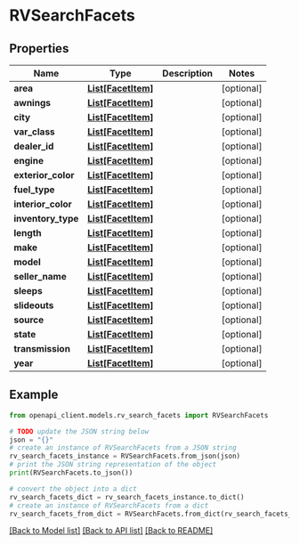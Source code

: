 # RVSearchFacets


## Properties

Name | Type | Description | Notes
------------ | ------------- | ------------- | -------------
**area** | [**List[FacetItem]**](FacetItem.md) |  | [optional] 
**awnings** | [**List[FacetItem]**](FacetItem.md) |  | [optional] 
**city** | [**List[FacetItem]**](FacetItem.md) |  | [optional] 
**var_class** | [**List[FacetItem]**](FacetItem.md) |  | [optional] 
**dealer_id** | [**List[FacetItem]**](FacetItem.md) |  | [optional] 
**engine** | [**List[FacetItem]**](FacetItem.md) |  | [optional] 
**exterior_color** | [**List[FacetItem]**](FacetItem.md) |  | [optional] 
**fuel_type** | [**List[FacetItem]**](FacetItem.md) |  | [optional] 
**interior_color** | [**List[FacetItem]**](FacetItem.md) |  | [optional] 
**inventory_type** | [**List[FacetItem]**](FacetItem.md) |  | [optional] 
**length** | [**List[FacetItem]**](FacetItem.md) |  | [optional] 
**make** | [**List[FacetItem]**](FacetItem.md) |  | [optional] 
**model** | [**List[FacetItem]**](FacetItem.md) |  | [optional] 
**seller_name** | [**List[FacetItem]**](FacetItem.md) |  | [optional] 
**sleeps** | [**List[FacetItem]**](FacetItem.md) |  | [optional] 
**slideouts** | [**List[FacetItem]**](FacetItem.md) |  | [optional] 
**source** | [**List[FacetItem]**](FacetItem.md) |  | [optional] 
**state** | [**List[FacetItem]**](FacetItem.md) |  | [optional] 
**transmission** | [**List[FacetItem]**](FacetItem.md) |  | [optional] 
**year** | [**List[FacetItem]**](FacetItem.md) |  | [optional] 

## Example

```python
from openapi_client.models.rv_search_facets import RVSearchFacets

# TODO update the JSON string below
json = "{}"
# create an instance of RVSearchFacets from a JSON string
rv_search_facets_instance = RVSearchFacets.from_json(json)
# print the JSON string representation of the object
print(RVSearchFacets.to_json())

# convert the object into a dict
rv_search_facets_dict = rv_search_facets_instance.to_dict()
# create an instance of RVSearchFacets from a dict
rv_search_facets_from_dict = RVSearchFacets.from_dict(rv_search_facets_dict)
```
[[Back to Model list]](../README.md#documentation-for-models) [[Back to API list]](../README.md#documentation-for-api-endpoints) [[Back to README]](../README.md)


